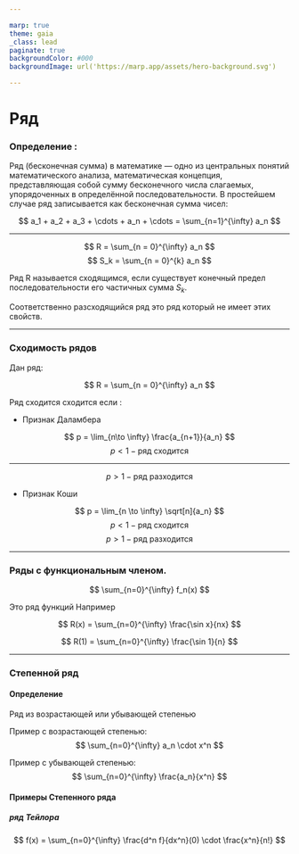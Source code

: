 ```yaml
---

marp: true
theme: gaia
_class: lead
paginate: true
backgroundColor: #000
backgroundImage: url('https://marp.app/assets/hero-background.svg')

---
```


# Ряд
### Определение :

Ряд (бесконечная сумма) в математике — одно из центральных понятий математического анализа, математическая концепция, представляющая собой сумму бесконечного числа слагаемых, упорядоченных в определённой последовательности. В простейшем случае ряд записывается как бесконечная сумма чисел:

$$ a_1 + a_2 + a_3 + \cdots + a_n + \cdots = \sum_{n=1}^{\infty} a_n $$

---

$$ R = \sum_{n = 0}^{\infty} a_n $$
$$ S_k = \sum_{n = 0}^{k} a_n $$

Ряд R называется сходящимся, если существует конечный предел последовательности его частичных сумма $S_k$.

Соответственно разсходящийся ряд это ряд который не имеет этих свойств.

---

### Сходимость рядов

Дан ряд:

$$ R = \sum_{n = 0}^{\infty} a_n $$

Ряд сходится сходится если :

- Признак Даламбера

$$ p = \lim_{n\to \infty} \frac{a_{n+1}}{a_n} $$
$$ p < 1 - \text{ряд сходится} $$ 

---

$$ p > 1 - \text{ряд разходится} $$ 


- Признак Коши

$$ p = \lim_{n \to \infty} \sqrt[n]{a_n} $$
$$ p < 1 - \text{ряд сходится} $$ 
$$ p > 1 - \text{ряд разходится} $$ 

---

### Ряды с функциональным членом.

$$ \sum_{n=0}^{\infty} f_n(x) $$

Это ряд функций
Например

$$ R(x) =  \sum_{n=0}^{\infty} \frac{\sin x}{nx} $$

$$ R(1) = \sum_{n=0}^{\infty} \frac{\sin 1}{n} $$

---

### Степенной ряд

#### Определение

Ряд из возрастающей или убывающей степенью

Пример c возрастающей степенью:
$$ \sum_{n=0}^{\infty} a_n \cdot x^n $$

Пример c убывающей степенью:
$$ \sum_{n=0}^{\infty} \frac{a_n}{x^n} $$

#### Примеры Степенного ряда

##### ряд Тейлора

$$ f(x) = \sum_{n=0}^{\infty} \frac{d^n f}{dx^n}(0) \cdot  \frac{x^n}{n!} $$